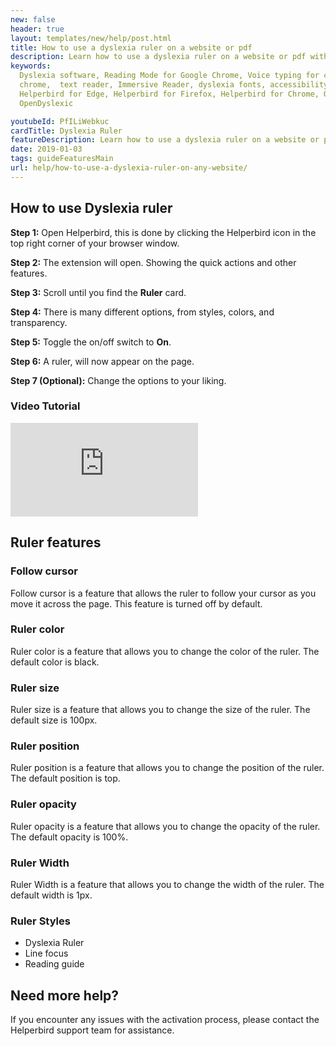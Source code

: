 ```yaml
---
new: false
header: true
layout: templates/new/help/post.html
title: How to use a dyslexia ruler on a website or pdf
description: Learn how to use a dyslexia ruler on a website or pdf with the Helperbird browser extension.
keywords:
  Dyslexia software, Reading Mode for Google Chrome, Voice typing for chrome, Text to speech for
  chrome,  text reader, Immersive Reader, dyslexia fonts, accessibility software, dyslexia software,
  Helperbird for Edge, Helperbird for Firefox, Helperbird for Chrome, Opendyslexic for Chrome,
  OpenDyslexic

youtubeId: PfILiWebkuc
cardTitle: Dyslexia Ruler
featureDescription: Learn how to use a dyslexia ruler on a website or pdf with the Helperbird browser extension.
date: 2019-01-03
tags: guideFeaturesMain
url: help/how-to-use-a-dyslexia-ruler-on-any-website/
---
```


## How to use Dyslexia ruler

**Step 1:** Open Helperbird, this is done by clicking the Helperbird icon in the top right corner of your browser window.

**Step 2:** The extension will open. Showing the quick actions and other features.

**Step 3:** Scroll until you find the **Ruler** card.

**Step 4:** There is many different options, from styles, colors, and transparency.

**Step 5:** Toggle the on/off switch to **On**.

**Step 6:** A ruler, will now appear on the page.

**Step 7 (Optional):** Change the options to your liking.






### Video Tutorial


<div class="aspect-w-16 aspect-h-9">
<iframe   id="videos" src="https://www.youtube-nocookie.com/embed/950R2dDH4lw" title="YouTube video player" frameborder="0" allow="accelerometer; autoplay; clipboard-write; encrypted-media; gyroscope; picture-in-picture; web-share" allowfullscreen></iframe>
</div>


## Ruler features

### Follow cursor

Follow cursor is a feature that allows the ruler to follow your cursor as you move it across the page. This feature is turned off by default.

### Ruler color

Ruler color is a feature that allows you to change the color of the ruler. The default color is black.

### Ruler size

Ruler size is a feature that allows you to change the size of the ruler. The default size is 100px.

### Ruler position

Ruler position is a feature that allows you to change the position of the ruler. The default position is top.

### Ruler opacity

Ruler opacity is a feature that allows you to change the opacity of the ruler. The default opacity is 100%.

### Ruler Width

Ruler Width is a feature that allows you to change the width of the ruler. The default width is 1px.

### Ruler Styles

- Dyslexia Ruler
- Line focus
- Reading guide



## Need more help?

If you encounter any issues with the activation process, please contact the Helperbird support team for assistance.





